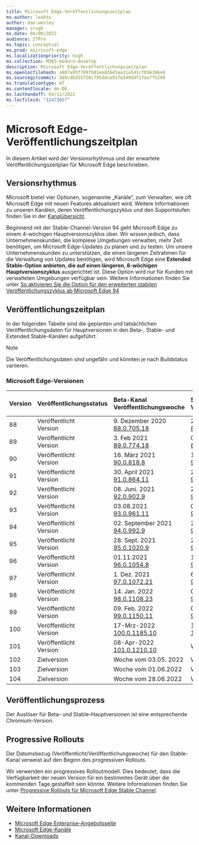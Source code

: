 ```yaml
---
title: Microsoft Edge-Veröffentlichungszeitplan
ms.author: leahtu
author: dan-wesley
manager: srugh
ms.date: 04/08/2022
audience: ITPro
ms.topic: conceptual
ms.prod: microsoft-edge
ms.localizationpriority: high
ms.collection: M365-modern-desktop
description: Microsoft Edge-Veröffentlichungszeitplan
ms.openlocfilehash: a987a95f709fb01ee82645aa31a541cfb56306e6
ms.sourcegitcommit: dd8cdbd35726c795ddce917e549ddf17ee7f5290
ms.translationtype: HT
ms.contentlocale: de-DE
ms.lasthandoff: 04/11/2022
ms.locfileid: "12473657"
---
```

# <a name="microsoft-edge-release-schedule"></a>Microsoft Edge-Veröffentlichungszeitplan

In diesem Artikel wird der Versionsrhythmus und der erwartete Veröffentlichungszeitplan für Microsoft Edge beschrieben.

## <a name="release-cadence"></a>Versionsrhythmus

Microsoft bietet vier Optionen, sogenannte „Kanäle“, zum Verwalten, wie oft Microsoft Edge mit neuen Features aktualisiert wird. Weitere Informationen zu unseren Kanälen, deren Veröffentlichungszyklus und den Supportstufen finden Sie in der [Kanalübersicht](./microsoft-edge-channels.md#channel-overview).

Beginnend mit der Stable-Channel-Version 94 geht Microsoft Edge zu einem 4-wöchigen Hauptversionszyklus über. Wir wissen jedoch, dass Unternehmenskunden, die komplexe Umgebungen verwalten, mehr Zeit benötigen, um Microsoft Edge-Updates zu planen und zu testen. Um unsere Unternehmenskunden zu unterstützen, die einen längeren Zeitrahmen für die Verwaltung von Updates benötigen, wird Microsoft Edge eine **Extended Stable-Option anbieten, die auf einen längeren, 8-wöchigen Hauptversionszyklus** ausgerichtet ist. Diese Option wird nur für Kunden mit verwalteten Umgebungen verfügbar sein. Weitere Informationen finden Sie unter [So aktivieren Sie die Option für den erweiterten stabilen Veröffentlichungszyklus ab Microsoft Edge 94](https://blogs.windows.com/msedgedev/2021/07/15/opt-in-extended-stable-release-cycle/)

## <a name="release-schedule"></a>Veröffentlichungszeitplan

In der folgenden Tabelle sind die geplanten und tatsächlichen Veröffentlichungsdaten für Hauptversionen in den Beta-, Stable- und Extended Stable-Kanälen aufgeführt.

> [!NOTE]
> Die Veröffentlichungsdaten sind ungefähr und könnten je nach Buildstatus variieren.

### <a name="microsoft-edge-releases"></a>Microsoft Edge-Versionen

| Version | Veröffentlichungsstatus | Beta-Kanal<br>Veröffentlichungswoche | Stable-Kanal<br>Veröffentlichungswoche | Erweiterter Stable-Kanal<br>Veröffentlichungswoche |
|:-----|:-----|:-----|:-----|:-----|
| 88 | Veröffentlicht<br>Version | 9. Dezember 2020<br>[88.0.705.18](/deployedge/microsoft-edge-relnote-archive-beta-channel#version-88070518-december-9) | 21. Januar 2021<br>[88.0.705.50](/deployedge/microsoft-edge-relnote-archive-stable-channel#version-88070550-january-21)|  |
| 89 | Veröffentlicht<br>Version | 3. Feb 2021<br>[89.0.774.18](/deployedge/microsoft-edge-relnote-archive-beta-channel#version-89077418-february-3) | 08.03.2021<br>[89.0.774.48](/deployedge/microsoft-edge-relnote-archive-stable-channel#version-89077448-march-8) |  |
| 90 | Veröffentlicht<br>Version | 16. März 2021<br>[90.0.818.8](/deployedge/microsoft-edge-relnote-archive-beta-channel#version-9008188-march-16)  | 15. April 2021<BR>[90.0.818.39](/deployedge/microsoft-edge-relnote-archive-stable-channel#version-90081839-april-15) |  |
| 91 | Veröffentlicht<br>Version | 30. April 2021<br>[91.0.864.11](/deployedge/microsoft-edge-relnote-archive-beta-channel#version-91086411-april-30) | 27. Mai 2021<BR>[91.0.864.37](/deployedge/microsoft-edge-relnote-archive-stable-channel#version-91086437-may-27) |  |
| 92 | Veröffentlicht<br>Version | 08. Juni. 2021<br>[92.0.902.9](/deployedge/microsoft-edge-relnote-archive-beta-channel#version-9209029-june-08) | 22. Juli 2021<BR>[92.0.902.55](/deployedge/microsoft-edge-relnote-archive-stable-channel#version-92090255-july-22) |  |
| 93 | Veröffentlicht<br>Version | 03.08.2021<br>[93.0.961.11](/deployedge/microsoft-edge-relnote-beta-channel#version-93096111-August-03) | 02. September 2021<BR>[93.0.961.38](/deployedge/microsoft-edge-relnote-archive-stable-channel#version-93096138-September-02) |  |
| 94 | Veröffentlicht<br>Version | 02. September 2021<br>[94.0.992.9](/deployedge/microsoft-edge-relnote-archive-beta-channel#version-9409929-September-02) | 24. September 2021<BR>[94.0.992.31](/deployedge/microsoft-edge-relnote-archive-stable-channel#version-94099231-September-24) | 24. September 2021<BR>[94.0.992.31](/deployedge/microsoft-edge-relnote-archive-stable-channel#version-94099231-September-24) |
| 95 | Veröffentlicht<br>Version | 28. Sept. 2021<br>[95.0.1020.9](/deployedge/microsoft-edge-relnote-archive-beta-channel#version-95010209-September-28) | 21.10.2021<br>[95.0.1020.30](/deployedge/microsoft-edge-relnote-archive-stable-channel#version-950102030-october-21) | Nicht zutreffend |
| 96 | Veröffentlicht<br>Version  | 01.11.2021<br>[96.0.1054.8](/DeployEdge/microsoft-edge-relnote-archive-beta-channel?branch=pr-en-us-1163#version-96010548-november-1) | 19. Nov. 2021<br>[96.0.1054.29](/deployedge/microsoft-edge-relnote-archive-stable-channel#version-960105429-november-19) | 19. Nov. 2021<br>[96.0.1054.29](/deployedge/microsoft-edge-relnote-archive-stable-channel#version-960105429-november-19) |
| 97 | Veröffentlicht<br>Version | 1. Dez. 2021<br>[97.0.1072.21](/deployedge/microsoft-edge-relnote-archive-beta-channel#version-970107221-december-1) | 6. Jan. 2022<br>[97.0.1072.55](/deployedge/microsoft-edge-relnote-archive-stable-channel#version-970107255-january-6)| Nicht zutreffend  |
| 98 | Veröffentlicht<br>Version | 14. Jan. 2022<br>[98.0.1108.23](/deployedge/microsoft-edge-relnote-archive-beta-channel#version-980110823-january-14) | 03. Feb. 2022<br>[98.0.1108.43](/deployedge/microsoft-edge-relnote-stable-channel?branch=pr-en-us-1449#version-980110843-february-3) | 03. Feb. 2022<br>[98.0.1108.43](/deployedge/microsoft-edge-relnote-stable-channel?branch=pr-en-us-1449#version-980110843-february-3) |
| 99 | Veröffentlicht<br>Version | 09. Feb. 2022<br>[99.0.1150.11](/deployedge/microsoft-edge-relnote-archive-beta-channel#version-990115011-february-9) | 03. Mrz 2022<br>[99.0.1150.30](/deployedge/microsoft-edge-relnote-stable-channel#version-990115030-march-3) | Nicht zutreffend  |
| 100 | Veröffentlicht<br>Version | 17-Mrz-2022<br>[100.0.1185.10](/deployedge/microsoft-edge-relnote-beta-channel#version-1000118510-march-17) | 1-Apr-2022<br>[100.0.1185.29](/deployedge/microsoft-edge-relnote-stable-channel#version-1000118529-april-1) | 1-Apr-2022<br>[100.0.1185.29](/deployedge/microsoft-edge-relnote-stable-channel#version-1000118529-april-1) |
| 101 | Veröffentlicht<br>Version | 08-Apr-2022<br>[101.0.1210.10](/deployedge/microsoft-edge-relnote-beta-channel#version-1010121010-april-8) | Woche vom 28.04.2022 | Nicht zutreffend |
| 102 | Zielversion | Woche vom 03.05. 2022 | Woche vom 26.05. 2022 | Woche vom 26.05. 2022 |
| 103 | Zielversion | Woche vom 01.06.2022 | Woche vom 23.06.2022 | Nicht zutreffend |
| 104 | Zielversion | Woche vom 28.06.2022 | Woche vom 04.08.2022 | Woche vom 04.08.2022 |

## <a name="release-process"></a>Veröffentlichungsprozess

Der Auslöser für Beta- und Stable-Hauptversionen ist eine entsprechende Chromium-Version.

## <a name="progressive-rollouts"></a>Progressive Rollouts

Der Datumsbezug (Veröffentlicht/Veröffentlichungswoche) für den Stable-Kanal verweist auf den Beginn des progressiven Rollouts.

Wir verwenden ein progressives Rolloutmodell. Dies bedeutet, dass die Verfügbarkeit der neuen Version für ein bestimmtes Gerät über die kommenden Tage gestaffelt sein könnte. Weitere Informationen finden Sie unter [Progressive Rollouts für Microsoft Edge Stable Channel](/deployedge/microsoft-edge-update-progressive-rollout).

## <a name="see-also"></a>Weitere Informationen

- [Microsoft Edge Enterprise-Angebotsseite](https://aka.ms/EdgeEnterprise)
- [Microsoft Edge-Kanäle](/deployedge/microsoft-edge-channels)
- [Kanal-Downloads](https://www.microsoft.com/edge/business/download)
